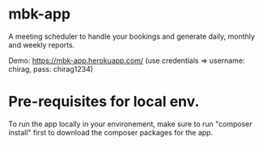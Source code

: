 # mbk-app
A meeting scheduler to handle your bookings and generate daily, monthly and weekly reports. 

Demo: https://mbk-app.herokuapp.com/ (use credentials => username: chirag, pass: chirag1234)

# Pre-requisites for local env.

To run the app locally in your environement, make sure to run "composer install" first to download the composer packages for the app. 
